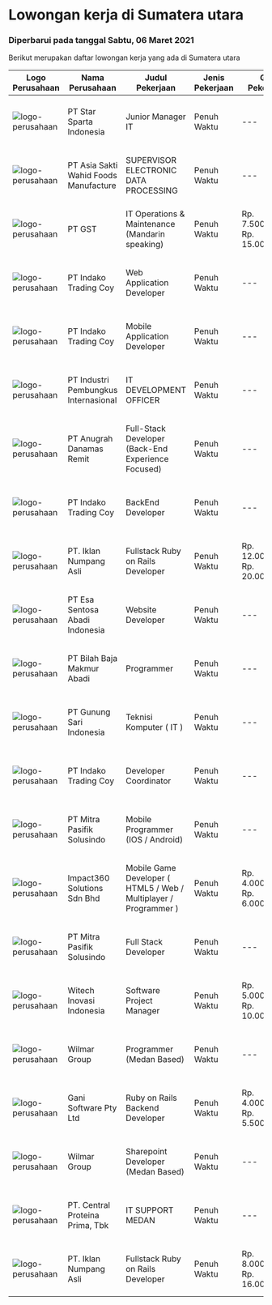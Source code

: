 
  # Lowongan kerja di Sumatera utara

  ### Diperbarui pada tanggal Sabtu, 06 Maret 2021

  Berikut merupakan daftar lowongan kerja yang ada di Sumatera utara

  |Logo Perusahaan | Nama Perusahaan | Judul Pekerjaan | Jenis Pekerjaan | Gaji Pekerjaan | Lokasi | Deskripsi | Tanggal diunggah | Pranala |
  | -------------- | --------------- | --------------- | --------- | --------- | -------------- | ------- | ----------- | ----------- |
  |![logo-perusahaan](https://image-service-cdn.seek.com.au/28e99bde0e1616c5aa1966c486dbcd772e87b4b2/ee4dce1061f3f616224767ad58cb2fc751b8d2dc)|PT Star Sparta Indonesia|Junior Manager IT|Penuh Waktu|---|Medan|KUALIFIKASI : Berpengalaman sebagai System Analyst Full Stack Developer Menguasai sistem informasi bisnis dan aplikasi software SAP Familiar terhadap...|Jumat, 05 Maret 2021|https://www.jobstreet.co.id/id/job/junior-manager-it-3474107?token=0~a943eb60-89b8-4d3d-9b7d-13c7dbb8010f&sectionRank=1&jobId=jobstreet-id-job-3474107|
|![logo-perusahaan](https://image-service-cdn.seek.com.au/be20296962ca99bdeca457ff65018b6acc320ada/ee4dce1061f3f616224767ad58cb2fc751b8d2dc)|PT Asia Sakti Wahid Foods Manufacture|SUPERVISOR ELECTRONIC DATA PROCESSING|Penuh Waktu|---|Medan|KRITERIA Pendidikan Min. S1 Sistem Informasi/Teknik Informatika Memiliki pengalaman yang sama Min. 2 tahun Paham dan mahir dalam mengolah rumus Excel...|Jumat, 05 Maret 2021|https://www.jobstreet.co.id/id/job/supervisor-electronic-data-processing-3474566?token=0~a943eb60-89b8-4d3d-9b7d-13c7dbb8010f&sectionRank=2&jobId=jobstreet-id-job-3474566|
|![logo-perusahaan](https://us.123rf.com/450wm/pavelstasevich/pavelstasevich1811/pavelstasevich181101027/112815900-stock-vector-no-image-available-icon-flat-vector.jpg?ver=6)|PT GST|IT Operations & Maintenance (Mandarin speaking)|Penuh Waktu|Rp. 7.500.000-Rp. 15.000.000|Sumatera Utara|Installation/ Configuration/ Troubleshoot Fiber Optic, Routers, Switches and other devices Familiar with Networking System, comfortable with Server...|Sabtu, 06 Maret 2021|https://www.jobstreet.co.id/id/job/it-operations-maintenance-mandarin-speaking-3475210?token=0~a943eb60-89b8-4d3d-9b7d-13c7dbb8010f&sectionRank=3&jobId=jobstreet-id-job-3475210|
|![logo-perusahaan](https://image-service-cdn.seek.com.au/7ce8fd34e3a5fc51f836d75d56dafd792d30a454/ee4dce1061f3f616224767ad58cb2fc751b8d2dc)|PT Indako Trading Coy|Web Application Developer|Penuh Waktu|---|Medan|Umur maksimal 30 tahun. Kandidat harus memiliki setidaknya Gelar Sarjana di Ilmu Komputer/Teknologi Informasi atau setara. Memiliki pemahaman aplikasi...|Selasa, 02 Maret 2021|https://www.jobstreet.co.id/id/job/web-application-developer-3464775?token=0~a943eb60-89b8-4d3d-9b7d-13c7dbb8010f&sectionRank=4&jobId=jobstreet-id-job-3464775|
|![logo-perusahaan](https://image-service-cdn.seek.com.au/7ce8fd34e3a5fc51f836d75d56dafd792d30a454/ee4dce1061f3f616224767ad58cb2fc751b8d2dc)|PT Indako Trading Coy|Mobile Application Developer|Penuh Waktu|---|Medan|Umur max 30 tahun. Kandidat harus memiliki setidaknya Gelar Sarjana di Ilmu Komputer/Teknologi Informasi atau setara Pernah membuat aplikasi berbasis...|Selasa, 02 Maret 2021|https://www.jobstreet.co.id/id/job/mobile-application-developer-3464794?token=0~a943eb60-89b8-4d3d-9b7d-13c7dbb8010f&sectionRank=5&jobId=jobstreet-id-job-3464794|
|![logo-perusahaan](https://image-service-cdn.seek.com.au/3581c429f06497d8ac17ca2217c31b2fba340c65/ee4dce1061f3f616224767ad58cb2fc751b8d2dc)|PT Industri Pembungkus Internasional|IT DEVELOPMENT OFFICER|Penuh Waktu|---|Medan|Pendidikan minimal Diploma di bidang IT Bahasa yang harus dimiliki: Mandarin, Hokkien Setidaknya memiliki 2 tahun pengalaman dalam bidang yang sesuai...|Senin, 01 Maret 2021|https://www.jobstreet.co.id/id/job/it-development-officer-3469590?token=0~a943eb60-89b8-4d3d-9b7d-13c7dbb8010f&sectionRank=6&jobId=jobstreet-id-job-3469590|
|![logo-perusahaan](https://image-service-cdn.seek.com.au/9390cc9eb6e70bbc34b30479bc6fd8f3eb76055a/ee4dce1061f3f616224767ad58cb2fc751b8d2dc)|PT Anugrah Danamas Remit|Full-Stack Developer (Back-End Experience Focused)|Penuh Waktu|---|Medan|Full-Stack Developer yang berfokus pada back-end experience.Kriteria:- Menguasai Vue.js, PHP (API), Database Management- Diutamakan yang menguasai...|Selasa, 02 Maret 2021|https://www.jobstreet.co.id/id/job/full-stack-developer-back-end-experience-focused-3471705?token=0~a943eb60-89b8-4d3d-9b7d-13c7dbb8010f&sectionRank=7&jobId=jobstreet-id-job-3471705|
|![logo-perusahaan](https://image-service-cdn.seek.com.au/7ce8fd34e3a5fc51f836d75d56dafd792d30a454/ee4dce1061f3f616224767ad58cb2fc751b8d2dc)|PT Indako Trading Coy|BackEnd Developer|Penuh Waktu|---|Medan|Kandidat harus memiliki setidaknya Gelar Sarjana di Ilmu Komputer/Teknologi Informasi atau setara. Umur max 30 tahun. Menguasai Database+SQL,...|Selasa, 02 Maret 2021|https://www.jobstreet.co.id/id/job/backend-developer-3464828?token=0~a943eb60-89b8-4d3d-9b7d-13c7dbb8010f&sectionRank=8&jobId=jobstreet-id-job-3464828|
|![logo-perusahaan](https://image-service-cdn.seek.com.au/b5a0cc0b3ae5af396da169f9b40bf770263eec5e/ee4dce1061f3f616224767ad58cb2fc751b8d2dc)|PT. Iklan Numpang Asli|Fullstack Ruby on Rails Developer|Penuh Waktu|Rp. 12.000.000-Rp. 20.000.000|Sumatera Utara|This job is for Remote WFH Team We are a startup that is currently building services in the Fast Moving Consumer Goods world. Our teams work remotely...|Sabtu, 27 Februari 2021|https://www.jobstreet.co.id/id/job/fullstack-ruby-on-rails-developer-3457097?token=0~a943eb60-89b8-4d3d-9b7d-13c7dbb8010f&sectionRank=9&jobId=jobstreet-id-job-3457097|
|![logo-perusahaan](https://image-service-cdn.seek.com.au/adb5aa45b58e98625932edc9da909ec44d9224fd/ee4dce1061f3f616224767ad58cb2fc751b8d2dc)|PT Esa Sentosa Abadi Indonesia|Website Developer|Penuh Waktu|---|Medan|Kualifikasi: Pendidikan minimal Diploma jurusan Teknologi Informasi/ Ilmu Komputer/ Software Engineering atau jurusan terkait lainnya. Memiliki...|Sabtu, 27 Februari 2021|https://www.jobstreet.co.id/id/job/website-developer-3461828?token=0~a943eb60-89b8-4d3d-9b7d-13c7dbb8010f&sectionRank=10&jobId=jobstreet-id-job-3461828|
|![logo-perusahaan](https://image-service-cdn.seek.com.au/b72c5f267092f2ede4e626300ee1c77c5822b437/ee4dce1061f3f616224767ad58cb2fc751b8d2dc)|PT Bilah Baja Makmur Abadi|Programmer|Penuh Waktu|---|Medan|Tanggung Jawab Identifikasi dan mengembangkan aplikasi sesuai kebutuhan bisnis Desain, coding, dan testing program/aplikasi. Menyelesaikan tugas yang...|Kamis, 25 Februari 2021|https://www.jobstreet.co.id/id/job/programmer-3467983?token=0~a943eb60-89b8-4d3d-9b7d-13c7dbb8010f&sectionRank=11&jobId=jobstreet-id-job-3467983|
|![logo-perusahaan](https://image-service-cdn.seek.com.au/44c7cfcaf76287a8cc3f20e6f436bf1e1861062c/ee4dce1061f3f616224767ad58cb2fc751b8d2dc)|PT Gunung Sari Indonesia|Teknisi Komputer ( IT )|Penuh Waktu|---|Medan|Kandidat harus memiliki setidaknya Diploma di Teknik (Komputer/Telekomunikasi) atau setara. Setidaknya memiliki 2 tahun pengalaman dalam bidang yang...|Kamis, 25 Februari 2021|https://www.jobstreet.co.id/id/job/teknisi-komputer-it-3467133?token=0~a943eb60-89b8-4d3d-9b7d-13c7dbb8010f&sectionRank=12&jobId=jobstreet-id-job-3467133|
|![logo-perusahaan](https://image-service-cdn.seek.com.au/7ce8fd34e3a5fc51f836d75d56dafd792d30a454/ee4dce1061f3f616224767ad58cb2fc751b8d2dc)|PT Indako Trading Coy|Developer Coordinator|Penuh Waktu|---|Medan|Job Specification :● Usia maksimal 35 tahun● Kandidat harus memiliki setidaknya Gelar Sarjana di Ilmu Komputer/Teknologi         Informasi atau...|Jumat, 26 Februari 2021|https://www.jobstreet.co.id/id/job/developer-coordinator-3464761?token=0~a943eb60-89b8-4d3d-9b7d-13c7dbb8010f&sectionRank=13&jobId=jobstreet-id-job-3464761|
|![logo-perusahaan](https://image-service-cdn.seek.com.au/50e11a1727e1f8e620ae99e73f43ad9e620aa5b9/ee4dce1061f3f616224767ad58cb2fc751b8d2dc)|PT Mitra Pasifik Solusindo|Mobile Programmer (IOS / Android)|Penuh Waktu|---|Medan|Tanggung jawab utama : Berkomitmen untuk menyelesaikan tugas dari suatu project dengan tepat waktu Membuat laporan progress atas tugas yang dikerjakan...|Minggu, 21 Februari 2021|https://www.jobstreet.co.id/id/job/mobile-programmer-ios-android-3452384?token=0~a943eb60-89b8-4d3d-9b7d-13c7dbb8010f&sectionRank=14&jobId=jobstreet-id-job-3452384|
|![logo-perusahaan](https://image-service-cdn.seek.com.au/06b729438205195a03d4bcec08ce1ddd5d9c1576/ee4dce1061f3f616224767ad58cb2fc751b8d2dc)|Impact360 Solutions Sdn Bhd|Mobile Game Developer ( HTML5 / Web / Multiplayer / Programmer )|Penuh Waktu|Rp. 4.000.000-Rp. 6.000.000|Sumatera Utara|We are hiring remote HTML5 game developers from all parts of Indonesia. If you have real experience building HTML5 games or applications, you're...|Rabu, 17 Februari 2021|https://www.jobstreet.co.id/id/job/mobile-game-developer-html5-web-multiplayer-programmer-4484398/origin/my?token=0~a943eb60-89b8-4d3d-9b7d-13c7dbb8010f&sectionRank=15&jobId=jobstreet-my-job-4484398|
|![logo-perusahaan](https://image-service-cdn.seek.com.au/50e11a1727e1f8e620ae99e73f43ad9e620aa5b9/ee4dce1061f3f616224767ad58cb2fc751b8d2dc)|PT Mitra Pasifik Solusindo|Full Stack Developer|Penuh Waktu|---|Medan|ANDA KREATIF,SUKA DENGAN TANTANGAN DAN MENGUASAI PHP / NET / JAV ? Jadilah Full Stack Developer di PT. Mitra Pasifik Solusindo, Jika anda:...|Senin, 15 Februari 2021|https://www.jobstreet.co.id/id/job/full-stack-developer-3452385?token=0~a943eb60-89b8-4d3d-9b7d-13c7dbb8010f&sectionRank=16&jobId=jobstreet-id-job-3452385|
|![logo-perusahaan](https://image-service-cdn.seek.com.au/f180b945a8c08ce4af7f796779ef29b0e274c85c/ee4dce1061f3f616224767ad58cb2fc751b8d2dc)|Witech Inovasi Indonesia|Software Project Manager|Penuh Waktu|Rp. 5.000.000-Rp. 10.000.000|Medan|Requirements:  Candidate must possess at least Bachelor's Degree in Engineering (Computer/Telecommunication), Computer Science/Information Technology...|Rabu, 24 Februari 2021|https://www.jobstreet.co.id/id/job/software-project-manager-3466438?token=0~a943eb60-89b8-4d3d-9b7d-13c7dbb8010f&sectionRank=17&jobId=jobstreet-id-job-3466438|
|![logo-perusahaan](https://image-service-cdn.seek.com.au/9e0783a4975b477f13f21852203f1c0b8fe2e5c8/ee4dce1061f3f616224767ad58cb2fc751b8d2dc)|Wilmar Group|Programmer (Medan Based)|Penuh Waktu|---|Sumatera Utara|Responsibilities Identify &amp; developed application base on predefined business requirements. Designs, custom develops, codes, and test complex...|Senin, 15 Februari 2021|https://www.jobstreet.co.id/id/job/programmer-medan-based-3454243?token=0~a943eb60-89b8-4d3d-9b7d-13c7dbb8010f&sectionRank=18&jobId=jobstreet-id-job-3454243|
|![logo-perusahaan](https://image-service-cdn.seek.com.au/f17d404540b56896a342266704d4a63f2512f40b/ee4dce1061f3f616224767ad58cb2fc751b8d2dc)|Gani Software Pty Ltd|Ruby on Rails Backend Developer|Penuh Waktu|Rp. 4.000.000-Rp. 5.500.000|Sumatera Utara|Kami mencari Ruby on Rails developer untuk membantu mengembangkan platform Talent Basket (https://www.talentbasket.com).Pekerjaan ini adalah tipe...|Jumat, 12 Februari 2021|https://www.jobstreet.co.id/id/job/ruby-on-rails-backend-developer-4481200/origin/my?token=0~a943eb60-89b8-4d3d-9b7d-13c7dbb8010f&sectionRank=19&jobId=jobstreet-my-job-4481200|
|![logo-perusahaan](https://image-service-cdn.seek.com.au/9e0783a4975b477f13f21852203f1c0b8fe2e5c8/ee4dce1061f3f616224767ad58cb2fc751b8d2dc)|Wilmar Group|Sharepoint Developer (Medan Based)|Penuh Waktu|---|Medan|Requirement : Good understanding of sharepoint concepts (content types, web parts, workflows, permissions , list / libraries, etc) Good understanding...|Senin, 15 Februari 2021|https://www.jobstreet.co.id/id/job/sharepoint-developer-medan-based-3456764?token=0~a943eb60-89b8-4d3d-9b7d-13c7dbb8010f&sectionRank=20&jobId=jobstreet-id-job-3456764|
|![logo-perusahaan](https://image-service-cdn.seek.com.au/c5c12081e11952bac02bb1648a8dc570b0dd1aa4/ee4dce1061f3f616224767ad58cb2fc751b8d2dc)|PT. Central Proteina Prima, Tbk|IT SUPPORT MEDAN|Penuh Waktu|---|Medan|Deskripsi Pekerjaan : Memastikan computer yang digunakan user layak dan bisa berjalan dengan semestinya, didalamnya termasuk :   jaringan, aplikasi...|Jumat, 05 Februari 2021|https://www.jobstreet.co.id/id/job/it-support-medan-3451136?token=0~a943eb60-89b8-4d3d-9b7d-13c7dbb8010f&sectionRank=21&jobId=jobstreet-id-job-3451136|
|![logo-perusahaan](https://image-service-cdn.seek.com.au/b5a0cc0b3ae5af396da169f9b40bf770263eec5e/ee4dce1061f3f616224767ad58cb2fc751b8d2dc)|PT. Iklan Numpang Asli|Fullstack Ruby on Rails Developer|Penuh Waktu|Rp. 8.000.000-Rp. 16.000.000|Sumatera Utara|This job is for Remote WFH Team We are a startup that is currently building services in the Fast Moving Consumer Goods world. Our teams work remotely...|Sabtu, 06 Februari 2021|https://www.jobstreet.co.id/id/job/fullstack-ruby-on-rails-developer-3452410?token=0~a943eb60-89b8-4d3d-9b7d-13c7dbb8010f&sectionRank=22&jobId=jobstreet-id-job-3452410|

  
